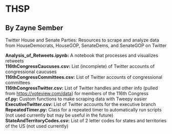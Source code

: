 # THSP
## By Zayne Sember
Twitter House and Senate Parties: Resources to scrape and analyze data from HouseDemocrats, HouseGOP, SenateDems, and SenateGOP on Twitter

**Analysis_of_Retweets.ipynb:** A notebook that processes and visualizes retweets <br>
**116thCongressCaucuses.csv:** List (incomplete) of Twitter accounts of congressional caucuses <br>
**116thCongressCommittees.csv:** List of Twitter accounts of congressional committees <br>
**116thCongressTwitter.csv:** List of Twitter handles and other info (pulled from https://voteview.com/data) for members of the 116th Congress <br>
**cf.py:** Custom functions to make scraping data with Tweepy easier <br>
**ExecutiveTwitter.csv:** List of Twitter accounts for the executive branch <br>
**RepeatedTimer.py:** Class for a repeated timer to automatically run scripts (not used currently but may be useful in the future) <br>
**StateAndTerritoryCodes.csv:** List of 2 letter codes for states and territories of the US (not used currently) <br>
